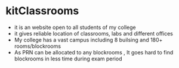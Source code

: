 # kitClassrooms
- it is an website open to all students of my college
- it gives reliable location of classrooms, labs and different offices
- My college has a vast campus including 8 builsing and 180+ rooms/blockrooms
- As PRN can be allocated to any blockrooms , It goes hard to find blockrooms in less time during exam period 
